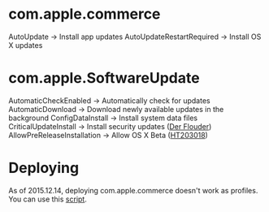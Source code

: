 # com.apple.commerce

AutoUpdate → Install app updates
AutoUpdateRestartRequired → Install OS X updates

# com.apple.SoftwareUpdate

AutomaticCheckEnabled → Automatically check for updates
AutomaticDownload → Download newly available updates in the background
ConfigDataInstall → Install system data files
CriticalUpdateInstall → Install security updates ([Der Flouder](https://derflounder.wordpress.com/2014/12/24/managing-os-xs-automatic-security-updates/))
AllowPreReleaseInstallation → Allow OS X Beta ([HT203018](https://support.apple.com/HT203018))

# Deploying

As of 2015.12.14, deploying com.apple.commerce doesn't work as profiles. You can use this [script](https://github.com/74bit/74bit_scripts/blob/master/enableOSXAutomaticUpdates/enableOSXAutomaticUpdates.sh).
